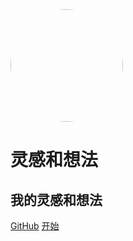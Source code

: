 <img width="180px" style="border-radius: 50%" bor src="https://s1.ax1x.com/2022/03/31/qW8NRK.jpg">

# 灵感和想法

## 我的灵感和想法

[GitHub](https://github.com/firefly1984982452/doc-idea) [开始](/docs/demo.md)
